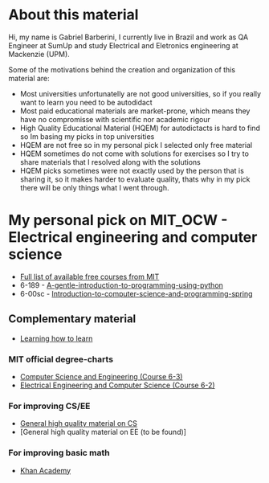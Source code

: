 # About this material
Hi, my name is Gabriel Barberini, I currently live in Brazil and work as QA Engineer at SumUp and study Electrical and Eletronics engineering at Mackenzie (UPM). 

Some of the motivations behind the creation and organization of this material are:
* Most universities unfortunatelly are not good universities, so if you really want to learn you need to be autodidact
* Most paid educational materials are market-prone, which means they have no compromisse with scientific nor academic rigour
* High Quality Educational Material (HQEM) for autodictacts is hard to find so Im basing my picks in top universities
* HQEM are not free so in my personal pick I selected only free material
* HQEM sometimes do not come with solutions for exercises so I try to share materials that I resolved along with the solutions
* HQEM picks sometimes were not exactly used by the person that is sharing it, so it makes harder to evaluate quality, thats why in my pick there will be only things what I went through.

# My personal pick on MIT_OCW - Electrical engineering and computer science
- [Full list of available free courses from MIT](https://ocw.mit.edu/courses/electrical-engineering-and-computer-science/)
- 6-189 - [A-gentle-introduction-to-programming-using-python](https://ocw.mit.edu/courses/electrical-engineering-and-computer-science/6-189-a-gentle-introduction-to-programming-using-python-january-iap-2011/)
- 6-00sc - [Introduction-to-computer-science-and-programming-spring](https://ocw.mit.edu/courses/electrical-engineering-and-computer-science/6-00sc-introduction-to-computer-science-and-programming-spring-2011/)

## Complementary material

* [Learning how to learn](https://www.coursera.org/learn/learning-how-to-learn)

### MIT official degree-charts
* [Computer Science and Engineering (Course 6-3)](http://catalog.mit.edu/degree-charts/computer-science-engineering-course-6-3/)
* [Electrical Engineering and Computer Science (Course 6-2)](http://catalog.mit.edu/degree-charts/electrical-engineering-computer-science-course-6-2/)

### For improving CS/EE
* [General high quality material on CS](https://github.com/ossu/computer-science)
* [General high quality material on EE (to be found)]

### For improving basic math
* [Khan Academy](https://www.khanacademy.org/math/)
